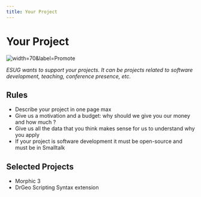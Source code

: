 ```yaml
---
title: Your Project
---
```


# Your Project

![](file://images/Promotion.jpg "width=70&label=Promote")


*ESUG wants to support your projects. It can be projects related to software development, teaching, conference presence, etc.*

## Rules

- Describe your project in one page max
- Give us a motivation and a budget: why should we give you our money and how much ?
- Give us all the data that you think makes sense for us to understand why you apply
- If your project is software development it must be open-source and must be in Smalltalk


## Selected Projects
- Morphic 3
- DrGeo Scripting Syntax extension
